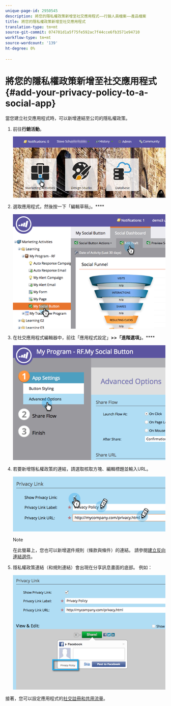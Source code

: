 ```yaml
---
unique-page-id: 2950545
description: 將您的隱私權政策新增至社交應用程式——行銷人員檔案——產品檔案
title: 將您的隱私權政策新增至社交應用程式
translation-type: tm+mt
source-git-commit: 074701d1a5f75fe592ac7f44cce6fb3571e94710
workflow-type: tm+mt
source-wordcount: '139'
ht-degree: 0%

---
```



# 將您的隱私權政策新增至社交應用程式{#add-your-privacy-policy-to-a-social-app}

當您建立社交應用程式時，可以新增連結至公司的隱私權政策。

1. 前往&#x200B;**行銷活動**。

   ![](assets/login-marketing-activities-4.png)

1. 選取應用程式，然後按一下「編輯草稿」。****

   ![](assets/image2014-9-22-10-3a50-3a22.png)

1. 在社交應用程式編輯器中，前往「應用程式設定」**>>「進階選項」**。****

   ![](assets/image2014-9-22-10-3a50-3a38.png)

1. 若要新增隱私權政策的連結，請選取核取方塊、編輯標題並輸入URL。

   ![](assets/image2014-9-22-10-3a51-3a12.png)

   >[!NOTE]
   >
   >在此螢幕上，您也可以新增選件規則（條款與條件）的連結。 請參閱[建立反向連結選件](/help/marketo/product-docs/demand-generation/social/referral-offers/create-a-referral-offer.md)。

1. 隱私權政策連結（和規則連結）會出現在分享訊息畫面的底部。 例如：

   ![](assets/image2014-9-22-10-3a52-3a16.png)

接著，您可以設定應用程式的[社交註冊和共用流量](/help/marketo/product-docs/demand-generation/social/configuring-social-actions/configure-social-recommend-flow.md)。
